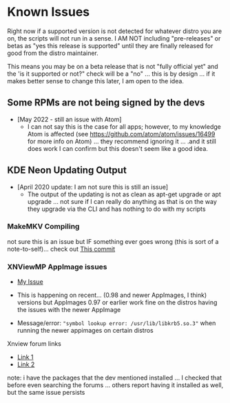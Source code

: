 # Known Issues
Right now if a supported version is not detected for whatever distro you are on, the scripts will not run in a sense. I AM NOT including "pre-releases" or betas as "yes this release is supported" until they are finally released for good from the distro maintainer.

This means you may be on a beta release that is not "fully official yet" and the 'is it supported or not?" check will be a "no" ... this is by design ... if it makes better sense to change this later, I am open to the idea.

## Some RPMs are not being signed by the devs

- [May 2022 - still an issue with Atom]
  - I can not say this is the case for all apps; however, to my knowledge Atom is affected (see <https://github.com/atom/atom/issues/16499> for more info on Atom) ... they recommend ignoring it ... .and it still does work I can confirm but this doesn't seem like a good idea.

## KDE Neon Updating Output

- [April 2020 update: I am not sure this is still an issue]
  - The output of the updating is not as clean as apt-get upgrade or apt upgrade ... not sure if I can really do anything as that is on the way they upgrade via the CLI and has nothing to do with my scripts

### MakeMKV Compiling

not sure this is an issue but IF something ever goes wrong (this is sort of a note-to-self)... check out [This commit](https://github.com/Xmetalfanx/linuxSetup/commit/58b1a2bb2e11817ffc01f8f645a5323ed4430602)

### XNViewMP AppImage issues

- [My Issue](https://github.com/Xmetalfanx/linuxSetup/issues/130)

- This is happening on recent... (0.98 and newer AppImages, I think) versions but AppImages 0.97 or earlier work fine on the distros having the issues with the newer AppImage

- Message/error: `"symbol lookup error: /usr/lib/libkrb5.so.3"` when running the newer appimages on certain distros

Xnview forum links

- [Link 1](https://newsgroup.xnview.com/viewtopic.php?f=82&t=41879&p=169714&hilit=appimage#p169714)
- [Link 2](https://newsgroup.xnview.com/viewtopic.php?f=82&t=41294)

note: i have the packages that the dev mentioned installed ... I checked that before even searching the forums ... others report having it installed as well, but the same issue persists
